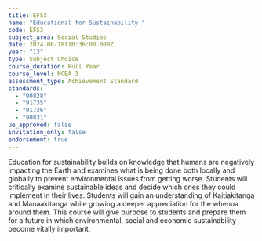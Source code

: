 ```yaml
---
title: EFS3
name: "Educational for Sustainability "
code: EFS3
subject_area: Social Studies
date: 2024-06-18T10:36:00.000Z
year: "13"
type: Subject Choice
course_duration: Full Year
course_level: NCEA 3
assessment_type: Achievement Standard
standards:
  - "90828"
  - "91735"
  - "91736"
  - "90831"
ue_approved: false
invitation_only: false
endorsement: true
---
```

Education for sustainability builds on knowledge that humans are negatively impacting the Earth and examines what is being done both locally and globally to prevent environmental issues from getting worse. Students will critically examine sustainable ideas and decide which ones they could implement in their lives. Students will gain an understanding of Kaitiakitanga and Manaakitanga while growing a deeper appreciation for the whenua around them. This course will give purpose to students and prepare them for a future in which environmental, social and economic sustainability become vitally important.

